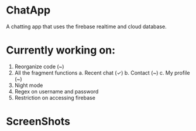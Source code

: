 # ChatApp
A chatting app that uses the firebase realtime and cloud database.

# Currently working on:
1. Reorganize code (~)
2. All the fragment functions
  a. Recent chat (✓)
  b. Contact (~)
  c. My profile (~)
3. Night mode
4. Regex on username and password
5. Restriction on accessing firebase


# ScreenShots
